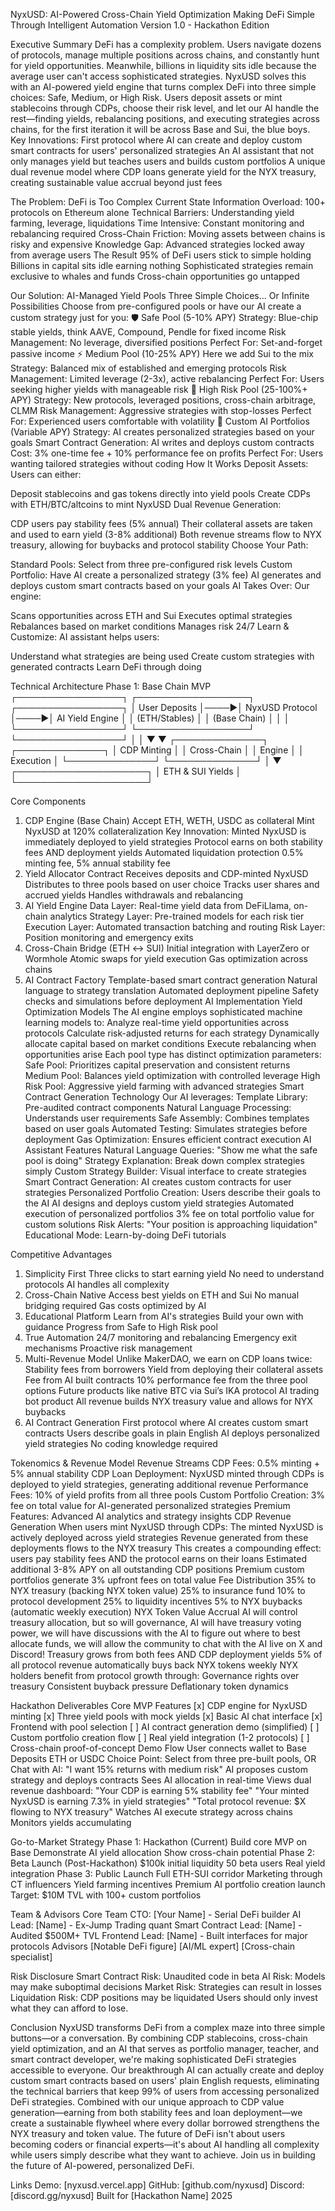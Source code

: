 NyxUSD: AI-Powered Cross-Chain Yield Optimization
Making DeFi Simple Through Intelligent Automation
Version 1.0 - Hackathon Edition



Executive Summary
DeFi has a complexity problem. Users navigate dozens of protocols, manage multiple positions across chains, and constantly hunt for yield opportunities. Meanwhile, billions in liquidity sits idle because the average user can't access sophisticated strategies.
NyxUSD solves this with an AI-powered yield engine that turns complex DeFi into three simple choices: Safe, Medium, or High Risk. Users deposit assets or mint stablecoins through CDPs, choose their risk level, and let our AI handle the rest—finding yields, rebalancing positions, and executing strategies across chains, for the first iteration it will be across Base and Sui, the blue boys.
Key Innovations:
First protocol where AI can create and deploy custom smart contracts for users' personalized strategies
An AI assistant that not only manages yield but teaches users and builds custom portfolios
A unique dual revenue model where CDP loans generate yield for the NYX treasury, creating sustainable value accrual beyond just fees

The Problem: DeFi is Too Complex
Current State
Information Overload: 100+ protocols on Ethereum alone
Technical Barriers: Understanding yield farming, leverage, liquidations
Time Intensive: Constant monitoring and rebalancing required
Cross-Chain Friction: Moving assets between chains is risky and expensive
Knowledge Gap: Advanced strategies locked away from average users
The Result
95% of DeFi users stick to simple holding
Billions in capital sits idle earning nothing
Sophisticated strategies remain exclusive to whales and funds
Cross-chain opportunities go untapped

Our Solution: AI-Managed Yield Pools
Three Simple Choices... Or Infinite Possibilities
Choose from pre-configured pools or have our AI create a custom strategy just for you:
🛡️ Safe Pool (5-10% APY)
Strategy: Blue-chip stable yields, think AAVE, Compound, Pendle for fixed income
Risk Management: No leverage, diversified positions
Perfect For: Set-and-forget passive income
⚡ Medium Pool (10-25% APY) Here we add Sui to the mix
Strategy: Balanced mix of established and emerging protocols
Risk Management: Limited leverage (2-3x), active rebalancing
Perfect For: Users seeking higher yields with manageable risk
🚀 High Risk Pool (25-100%+ APY)
Strategy: New protocols, leveraged positions, cross-chain arbitrage, CLMM
Risk Management: Aggressive strategies with stop-losses
Perfect For: Experienced users comfortable with volatility
🤖 Custom AI Portfolios (Variable APY)
Strategy: AI creates personalized strategies based on your goals
Smart Contract Generation: AI writes and deploys custom contracts
Cost: 3% one-time fee + 10% performance fee on profits
Perfect For: Users wanting tailored strategies without coding
How It Works
Deposit Assets: Users can either:


Deposit stablecoins and gas tokens directly into yield pools
Create CDPs with ETH/BTC/altcoins to mint NyxUSD
Dual Revenue Generation:


CDP users pay stability fees (5% annual)
Their collateral assets are taken and used to earn yield (3-8% additional)
Both revenue streams flow to NYX treasury, allowing for buybacks and protocol stability
Choose Your Path:


Standard Pools: Select from three pre-configured risk levels
Custom Portfolio: Have AI create a personalized strategy (3% fee)
AI generates and deploys custom smart contracts based on your goals
AI Takes Over: Our engine:


Scans opportunities across ETH and Sui
Executes optimal strategies
Rebalances based on market conditions
Manages risk 24/7
Learn & Customize: AI assistant helps users:


Understand what strategies are being used
Create custom strategies with generated contracts
Learn DeFi through doing

Technical Architecture
Phase 1: Base Chain MVP
┌─────────────────┐     ┌──────────────────┐     ┌─────────────────┐
│   User Deposits │────▶│  NyxUSD Protocol │────▶│ AI Yield Engine │
│  (ETH/Stables) │     │   (Base Chain)   │     │                 │
└─────────────────┘     └──────────────────┘     └─────────────────┘
                                 │                                                            │
                                ▼                                                           ▼
                        ┌──────────────┐          	    ┌──────────────┐
                        │ CDP Minting   │          │ Cross-Chain                           	       │
                        │   Engine     │               │  Execution                                          │
                        └──────────────┘          	    └──────────────┘
                                                          │
                                                          ▼
                                              ┌─────────────────────┐
                                              │  ETH & SUI Yields  │
                                              └─────────────────────┘

Core Components
1. CDP Engine (Base Chain)
Accept ETH, WETH, USDC as collateral
Mint NyxUSD at 120% collateralization
Key Innovation: Minted NyxUSD is immediately deployed to yield strategies
Protocol earns on both stability fees AND deployment yields
Automated liquidation protection
0.5% minting fee, 5% annual stability fee
2. Yield Allocator Contract
Receives deposits and CDP-minted NyxUSD
Distributes to three pools based on user choice
Tracks user shares and accrued yields
Handles withdrawals and rebalancing
3. AI Yield Engine
Data Layer: Real-time yield data from DeFiLlama, on-chain analytics
Strategy Layer: Pre-trained models for each risk tier
Execution Layer: Automated transaction batching and routing
Risk Layer: Position monitoring and emergency exits
4. Cross-Chain Bridge (ETH ↔ SUI)
Initial integration with LayerZero or Wormhole
Atomic swaps for yield execution
Gas optimization across chains
5. AI Contract Factory
Template-based smart contract generation
Natural language to strategy translation
Automated deployment pipeline
Safety checks and simulations before deployment
AI Implementation
Yield Optimization Models
The AI engine employs sophisticated machine learning models to:
Analyze real-time yield opportunities across protocols
Calculate risk-adjusted returns for each strategy
Dynamically allocate capital based on market conditions
Execute rebalancing when opportunities arise
Each pool type has distinct optimization parameters:
Safe Pool: Prioritizes capital preservation and consistent returns
Medium Pool: Balances yield optimization with controlled leverage
High Risk Pool: Aggressive yield farming with advanced strategies
Smart Contract Generation Technology
Our AI leverages:
Template Library: Pre-audited contract components
Natural Language Processing: Understands user requirements
Safe Assembly: Combines templates based on user goals
Automated Testing: Simulates strategies before deployment
Gas Optimization: Ensures efficient contract execution
AI Assistant Features
Natural Language Queries: "Show me what the safe pool is doing"
Strategy Explanation: Break down complex strategies simply
Custom Strategy Builder: Visual interface to create strategies
Smart Contract Generation: AI creates custom contracts for user strategies
Personalized Portfolio Creation:
Users describe their goals to the AI
AI designs and deploys custom yield strategies
Automated execution of personalized portfolios
3% fee on total portfolio value for custom solutions
Risk Alerts: "Your position is approaching liquidation"
Educational Mode: Learn-by-doing DeFi tutorials

Competitive Advantages
1. Simplicity First
Three clicks to start earning yield
No need to understand protocols
AI handles all complexity
2. Cross-Chain Native
Access best yields on ETH and Sui
No manual bridging required
Gas costs optimized by AI
3. Educational Platform
Learn from AI's strategies
Build your own with guidance
Progress from Safe to High Risk pool
4. True Automation
24/7 monitoring and rebalancing
Emergency exit mechanisms
Proactive risk management
5. Multi-Revenue Model
Unlike MakerDAO, we earn on CDP loans twice:
Stability fees from borrowers
Yield from deploying their collateral assets
Fee from AI built contracts
10% performance fee from the three pool options
Future products like native BTC via Sui’s IKA protocol
AI trading bot product
All revenue builds NYX treasury value and allows for NYX buybacks
6. AI Contract Generation
First protocol where AI creates custom smart contracts
Users describe goals in plain English
AI deploys personalized yield strategies
No coding knowledge required

Tokenomics & Revenue Model
Revenue Streams
CDP Fees: 0.5% minting + 5% annual stability
CDP Loan Deployment: NyxUSD minted through CDPs is deployed to yield strategies, generating additional revenue
Performance Fees: 10% of yield profits from all three pools
Custom Portfolio Creation: 3% fee on total value for AI-generated personalized strategies
Premium Features: Advanced AI analytics and strategy insights
CDP Revenue Generation
When users mint NyxUSD through CDPs:
The minted NyxUSD is actively deployed across yield strategies
Revenue generated from these deployments flows to the NYX treasury
This creates a compounding effect: users pay stability fees AND the protocol earns on their loans
Estimated additional 3-8% APY on all outstanding CDP positions
Premium custom portfolios generate 3% upfront fees on total value
Fee Distribution
35% to NYX treasury (backing NYX token value)
25% to insurance fund
10% to protocol development
25% to liquidity incentives
5% to NYX buybacks (automatic weekly execution)
NYX Token Value Accrual
AI will control treasury allocation, but so will governance, AI will have treasury voting power, we will have discussions with the AI to figure out where to best allocate funds, we will allow the community to chat with the AI live on X and Discord!
Treasury grows from both fees AND CDP deployment yields
5% of all protocol revenue automatically buys back NYX tokens weekly
NYX holders benefit from protocol growth through:
Governance rights over treasury
Consistent buyback pressure
Deflationary token dynamics

Hackathon Deliverables
Core MVP Features
[x] CDP engine for NyxUSD minting
[x] Three yield pools with mock yields
[x] Basic AI chat interface
[x] Frontend with pool selection
[ ] AI contract generation demo (simplified)
[ ] Custom portfolio creation flow
[ ] Real yield integration (1-2 protocols)
[ ] Cross-chain proof-of-concept
Demo Flow
User connects wallet to Base
Deposits ETH or USDC
Choice Point:
Select from three pre-built pools, OR
Chat with AI: "I want 15% returns with medium risk"
AI proposes custom strategy and deploys contracts
Sees AI allocation in real-time
Views dual revenue dashboard:
"Your CDP is earning 5% stability fee"
"Your minted NyxUSD is earning 7.3% in yield strategies"
"Total protocol revenue: $X flowing to NYX treasury"
Watches AI execute strategy across chains
Monitors yields accumulating

Go-to-Market Strategy
Phase 1: Hackathon (Current)
Build core MVP on Base
Demonstrate AI yield allocation
Show cross-chain potential
Phase 2: Beta Launch (Post-Hackathon)
$100k initial liquidity
50 beta users
Real yield integration
Phase 3: Public Launch
Full ETH-SUI corridor
Marketing through CT influencers
Yield farming incentives
Premium AI portfolio creation launch
Target: $10M TVL with 100+ custom portfolios

Team & Advisors
Core Team
CTO: [Your Name] - Serial DeFi builder
AI Lead: [Name] - Ex-Jump Trading quant
Smart Contract Lead: [Name] - Audited $500M+ TVL
Frontend Lead: [Name] - Built interfaces for major protocols
Advisors
[Notable DeFi figure]
[AI/ML expert]
[Cross-chain specialist]

Risk Disclosure
Smart Contract Risk: Unaudited code in beta
AI Risk: Models may make suboptimal decisions
Market Risk: Strategies can result in losses
Liquidation Risk: CDP positions may be liquidated
Users should only invest what they can afford to lose.

Conclusion
NyxUSD transforms DeFi from a complex maze into three simple buttons—or a conversation. By combining CDP stablecoins, cross-chain yield optimization, and an AI that serves as portfolio manager, teacher, and smart contract developer, we're making sophisticated DeFi strategies accessible to everyone.
Our breakthrough AI can actually create and deploy custom smart contracts based on users' plain English requests, eliminating the technical barriers that keep 99% of users from accessing personalized DeFi strategies. Combined with our unique approach to CDP value generation—earning from both stability fees and loan deployment—we create a sustainable flywheel where every dollar borrowed strengthens the NYX treasury and token value.
The future of DeFi isn't about users becoming coders or financial experts—it's about AI handling all complexity while users simply describe what they want to achieve.
Join us in building the future of AI-powered, personalized DeFi.

Links
Demo: [nyxusd.vercel.app]
GitHub: [github.com/nyxusd]
Discord: [discord.gg/nyxusd]
Built for [Hackathon Name] 2025
